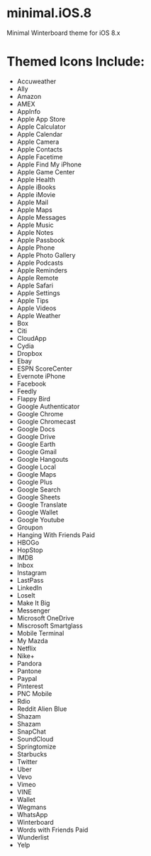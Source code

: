 minimal.iOS.8
=============

Minimal Winterboard theme for iOS 8.x


Themed Icons Include:
=============

 - Accuweather
 - Ally
 - Amazon
 - AMEX
 - AppInfo
 - Apple App Store
 - Apple Calculator
 - Apple Calendar
 - Apple Camera
 - Apple Contacts
 - Apple Facetime
 - Apple Find My iPhone
 - Apple Game Center
 - Apple Health
 - Apple iBooks
 - Apple iMovie
 - Apple Mail
 - Apple Maps
 - Apple Messages
 - Apple Music
 - Apple Notes
 - Apple Passbook
 - Apple Phone
 - Apple Photo Gallery
 - Apple Podcasts
 - Apple Reminders
 - Apple Remote
 - Apple Safari
 - Apple Settings
 - Apple Tips
 - Apple Videos
 - Apple Weather
 - Box
 - Citi
 - CloudApp
 - Cydia
 - Dropbox
 - Ebay
 - ESPN ScoreCenter
 - Evernote iPhone
 - Facebook
 - Feedly
 - Flappy Bird
 - Google Authenticator
 - Google Chrome
 - Google Chromecast
 - Google Docs
 - Google Drive
 - Google Earth
 - Google Gmail
 - Google Hangouts
 - Google Local
 - Google Maps
 - Google Plus
 - Google Search
 - Google Sheets
 - Google Translate
 - Google Wallet
 - Google Youtube
 - Groupon
 - Hanging With Friends Paid
 - HBOGo
 - HopStop
 - IMDB
 - Inbox
 - Instagram
 - LastPass
 - LinkedIn
 - LoseIt
 - Make It Big
 - Messenger
 - Microsoft OneDrive
 - Miscrosoft Smartglass
 - Mobile Terminal
 - My Mazda
 - Netflix
 - Nike+
 - Pandora
 - Pantone
 - Paypal
 - Pinterest
 - PNC Mobile
 - Rdio
 - Reddit Alien Blue
 - Shazam
 - Shazam
 - SnapChat
 - SoundCloud
 - Springtomize
 - Starbucks
 - Twitter
 - Uber
 - Vevo
 - Vimeo
 - VINE
 - Wallet
 - Wegmans
 - WhatsApp
 - Winterboard
 - Words with Friends Paid
 - Wunderlist
 - Yelp
